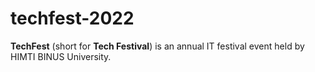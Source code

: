 # techfest-2022
**TechFest** (short for **Tech Festival**) is an annual IT festival event held by HIMTI BINUS University.